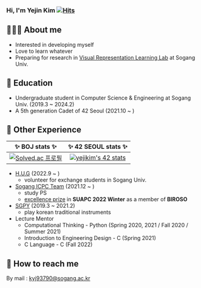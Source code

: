 ### Hi, I'm Yejin Kim [![Hits](https://hits.seeyoufarm.com/api/count/incr/badge.svg?url=https%3A%2F%2Fgithub.com%2Fkyj93790)](https://hits.seeyoufarm.com)

## 👩🏻‍💻 About me
- Interested in developing myself
- Love to learn whatever
- Preparing for research in [Visual Representation Learning Lab](https://sites.google.com/site/junsukchoe/) at Sogang Univ.

## 🏫 Education
- Undergraduate student in Computer Science & Engineering at Sogang Univ. (2019.3 ~ 2024.2)
- A 5th generation Cadet of 42 Seoul (2021.10 ~ )

## 📎 Other Experience
| ✨ **BOJ stats** ✨  |  ✨ **42 SEOUL stats** ✨ |
| :-------------: | :-------------: |
|  [![Solved.ac 프로필](http://mazassumnida.wtf/api/v2/generate_badge?boj=kyj93790)](https://solved.ac/kyj93790) |  [![yejikim's 42 stats](https://badge42.vercel.app/api/v2/cl1lghcyu003009i75ac9q5x8/stats?cursusId=21&coalitionId=85)](https://github.com/JaeSeoKim/badge42)  |
- [H.U.G](https://www.instagram.com/soganghug_official/) (2022.9 ~ )
  - volunteer for exchange students in Sogang Univ.
- [Sogang ICPC Team](https://icpc.team/) (2021.12 ~ )
  - study PS
  - [excellence prize](https://icpc-sinchon.io/suapc) in **SUAPC 2022 Winter** as a member of **BIROSO**
- [SGPY](https://www.instagram.com/sogangpy/) (2019.3 ~ 2021.2)
  - play korean traditional instruments
- Lecture Mentor
  - Computational Thinking - Python (Spring 2020, 2021 / Fall 2020 / Summer 2021)
  - Introduction to Engineering Design - C (Spring 2021)
  - C Language - C (Fall 2022)

## 📧 How to reach me
By mail : kyj93790@sogang.ac.kr
